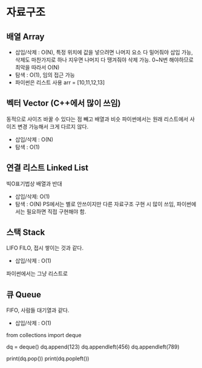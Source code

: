 # 자료구조

## 배열 Array

- 삽입/삭제 : O(N), 특정 위치에 값을 넣으려면 나머지 요소 다 밀어줘야 삽입 가능, 삭제도 마찬가지로 하나 지우면 나머지 다 땡겨줘야 삭제 가능. 0~N번 해야하므로 최악을 따라서 O(N)
- 탐색 : O(1), 임의 접근 가능
- 파이썬은 리스트 사용
  arr = [10,11,12,13]

## 벡터 Vector (C++에서 많이 쓰임)

동적으로 사이즈 바꿀 수 있다는 점 빼고 배열과 비슷
파이썬에서는 원래 리스트에서 사이즈 변경 가능해서 크게 다르지 않다.

- 삽입/삭제 : O(N)
- 탐색 : O(1)

## 연결 리스트 Linked List

빅O표기법상 배열과 반대

- 삽입/삭제: O(1)
- 탐색 : O(N)
PS에서는 별로 안쓰이지만 다른 자료구조 구현 시 많이 쓰임, 파이썬에서는 필요하면 직접 구현해야 함.

## 스택 Stack

LIFO FILO, 접시 쌓이는 것과 같다.

- 삽입/삭제 : O(1)
  
파이썬에서는 그냥 리스트로

## 큐 Queue

FIFO, 사람들 대기열과 같다.

- 삽입/삭제 : O(1)

from collections import deque

dq = deque()
dq.append(123)
dq.appendleft(456)
dq.appendleft(789)

print(dq.pop())
print(dq.popleft())
